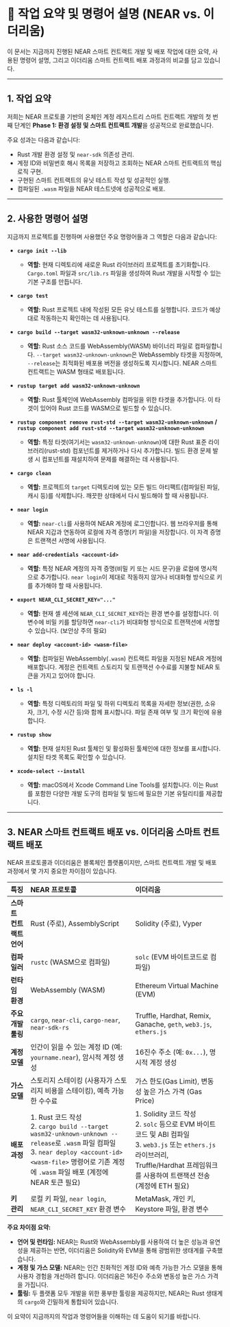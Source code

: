 # 📝 작업 요약 및 명령어 설명 (NEAR vs. 이더리움)

이 문서는 지금까지 진행된 NEAR 스마트 컨트랙트 개발 및 배포 작업에 대한 요약, 사용된 명령어 설명, 그리고 이더리움 스마트 컨트랙트 배포 과정과의 비교를 담고 있습니다.

---

## 1. 작업 요약

저희는 NEAR 프로토콜 기반의 온체인 계정 레지스트리 스마트 컨트랙트 개발의 첫 번째 단계인 **Phase 1: 환경 설정 및 스마트 컨트랙트 개발**을 성공적으로 완료했습니다.

주요 성과는 다음과 같습니다:
*   Rust 개발 환경 설정 및 `near-sdk` 의존성 관리.
*   계정 ID와 비밀번호 해시 목록을 저장하고 조회하는 NEAR 스마트 컨트랙트의 핵심 로직 구현.
*   구현된 스마트 컨트랙트의 유닛 테스트 작성 및 성공적인 실행.
*   컴파일된 `.wasm` 파일을 NEAR 테스트넷에 성공적으로 배포.

---

## 2. 사용한 명령어 설명

지금까지 프로젝트를 진행하며 사용했던 주요 명령어들과 그 역할은 다음과 같습니다:

*   **`cargo init --lib`**
    *   **역할:** 현재 디렉토리에 새로운 Rust 라이브러리 프로젝트를 초기화합니다. `Cargo.toml` 파일과 `src/lib.rs` 파일을 생성하여 Rust 개발을 시작할 수 있는 기본 구조를 만듭니다.

*   **`cargo test`**
    *   **역할:** Rust 프로젝트 내에 작성된 모든 유닛 테스트를 실행합니다. 코드가 예상대로 작동하는지 확인하는 데 사용됩니다.

*   **`cargo build --target wasm32-unknown-unknown --release`**
    *   **역할:** Rust 소스 코드를 WebAssembly(WASM) 바이너리 파일로 컴파일합니다. `--target wasm32-unknown-unknown`은 WebAssembly 타겟을 지정하며, `--release`는 최적화된 배포용 버전을 생성하도록 지시합니다. NEAR 스마트 컨트랙트는 WASM 형태로 배포됩니다.

*   **`rustup target add wasm32-unknown-unknown`**
    *   **역할:** Rust 툴체인에 WebAssembly 컴파일을 위한 타겟을 추가합니다. 이 타겟이 있어야 Rust 코드를 WASM으로 빌드할 수 있습니다.

*   **`rustup component remove rust-std --target wasm32-unknown-unknown` / `rustup component add rust-std --target wasm32-unknown-unknown`**
    *   **역할:** 특정 타겟(여기서는 `wasm32-unknown-unknown`)에 대한 Rust 표준 라이브러리(rust-std) 컴포넌트를 제거하거나 다시 추가합니다. 빌드 환경 문제 발생 시 컴포넌트를 재설치하여 문제를 해결하는 데 사용됩니다.

*   **`cargo clean`**
    *   **역할:** 프로젝트의 `target` 디렉토리에 있는 모든 빌드 아티팩트(컴파일된 파일, 캐시 등)를 삭제합니다. 깨끗한 상태에서 다시 빌드해야 할 때 사용됩니다.

*   **`near login`**
    *   **역할:** `near-cli`를 사용하여 NEAR 계정에 로그인합니다. 웹 브라우저를 통해 NEAR 지갑과 연동하여 로컬에 자격 증명(키 파일)을 저장합니다. 이 자격 증명은 트랜잭션 서명에 사용됩니다.

*   **`near add-credentials <account-id>`**
    *   **역할:** 특정 NEAR 계정의 자격 증명(비밀 키 또는 시드 문구)을 로컬에 명시적으로 추가합니다. `near login`이 제대로 작동하지 않거나 비대화형 방식으로 키를 추가해야 할 때 사용됩니다.

*   **`export NEAR_CLI_SECRET_KEY="..."`**
    *   **역할:** 현재 셸 세션에 `NEAR_CLI_SECRET_KEY`라는 환경 변수를 설정합니다. 이 변수에 비밀 키를 할당하면 `near-cli`가 비대화형 방식으로 트랜잭션에 서명할 수 있습니다. (보안상 주의 필요)

*   **`near deploy <account-id> <wasm-file>`**
    *   **역할:** 컴파일된 WebAssembly(`.wasm`) 컨트랙트 파일을 지정된 NEAR 계정에 배포합니다. 계정은 컨트랙트 스토리지 및 트랜잭션 수수료를 지불할 NEAR 토큰을 가지고 있어야 합니다.

*   **`ls -l`**
    *   **역할:** 특정 디렉토리의 파일 및 하위 디렉토리 목록을 자세한 정보(권한, 소유자, 크기, 수정 시간 등)와 함께 표시합니다. 파일 존재 여부 및 크기 확인에 유용합니다.

*   **`rustup show`**
    *   **역할:** 현재 설치된 Rust 툴체인 및 활성화된 툴체인에 대한 정보를 표시합니다. 설치된 타겟 목록도 확인할 수 있습니다.

*   **`xcode-select --install`**
    *   **역할:** macOS에서 Xcode Command Line Tools를 설치합니다. 이는 Rust를 포함한 다양한 개발 도구의 컴파일 및 빌드에 필요한 기본 유틸리티를 제공합니다.

---

## 3. NEAR 스마트 컨트랙트 배포 vs. 이더리움 스마트 컨트랙트 배포

NEAR 프로토콜과 이더리움은 블록체인 플랫폼이지만, 스마트 컨트랙트 개발 및 배포 과정에서 몇 가지 중요한 차이점이 있습니다.

| 특징           | NEAR 프로토콜                                     | 이더리움                                          |
| :------------- | :------------------------------------------------ | :------------------------------------------------ |
| **스마트 컨트랙트 언어** | Rust (주로), AssemblyScript                       | Solidity (주로), Vyper                            |
| **컴파일러**   | `rustc` (WASM으로 컴파일)                         | `solc` (EVM 바이트코드로 컴파일)                  |
| **런타임 환경** | WebAssembly (WASM)                                | Ethereum Virtual Machine (EVM)                    |
| **주요 개발 툴링** | `cargo`, `near-cli`, `cargo-near`, `near-sdk-rs`  | Truffle, Hardhat, Remix, Ganache, `geth`, `web3.js`, `ethers.js` |
| **계정 모델**  | 인간이 읽을 수 있는 계정 ID (예: `yourname.near`), 암시적 계정 생성 | 16진수 주소 (예: `0x...`), 명시적 계정 생성       |
| **가스 모델**  | 스토리지 스테이킹 (사용자가 스토리지 비용을 스테이킹), 예측 가능한 수수료 | 가스 한도(Gas Limit), 변동성 높은 가스 가격 (Gas Price) |
| **배포 과정**  | 1. Rust 코드 작성<br>2. `cargo build --target wasm32-unknown-unknown --release`로 `.wasm` 파일 컴파일<br>3. `near deploy <account-id> <wasm-file>` 명령어로 기존 계정에 `.wasm` 파일 배포 (계정에 NEAR 토큰 필요) | 1. Solidity 코드 작성<br>2. `solc` 등으로 EVM 바이트코드 및 ABI 컴파일<br>3. `web3.js` 또는 `ethers.js` 라이브러리, Truffle/Hardhat 프레임워크를 사용하여 트랜잭션 전송 (계정에 ETH 필요) |
| **키 관리**    | 로컬 키 파일, `near login`, `NEAR_CLI_SECRET_KEY` 환경 변수 | MetaMask, 개인 키, Keystore 파일, 환경 변수       |

**주요 차이점 요약:**

*   **언어 및 런타임:** NEAR는 Rust와 WebAssembly를 사용하여 더 높은 성능과 유연성을 제공하는 반면, 이더리움은 Solidity와 EVM을 통해 광범위한 생태계를 구축했습니다.
*   **계정 및 가스 모델:** NEAR는 인간 친화적인 계정 ID와 예측 가능한 가스 모델을 통해 사용자 경험을 개선하려 합니다. 이더리움은 16진수 주소와 변동성 높은 가스 가격을 가집니다.
*   **툴링:** 두 플랫폼 모두 개발을 위한 풍부한 툴링을 제공하지만, NEAR는 Rust 생태계의 `cargo`와 긴밀하게 통합되어 있습니다.

이 요약이 지금까지의 작업과 명령어들을 이해하는 데 도움이 되기를 바랍니다.